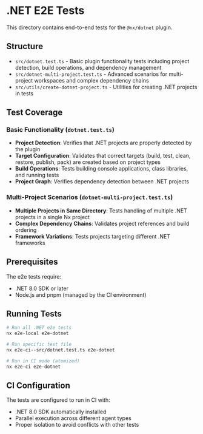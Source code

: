 # .NET E2E Tests

This directory contains end-to-end tests for the `@nx/dotnet` plugin.

## Structure

- `src/dotnet.test.ts` - Basic plugin functionality tests including project detection, build operations, and dependency management
- `src/dotnet-multi-project.test.ts` - Advanced scenarios for multi-project workspaces and complex dependency chains
- `src/utils/create-dotnet-project.ts` - Utilities for creating .NET projects in tests

## Test Coverage

### Basic Functionality (`dotnet.test.ts`)

- **Project Detection**: Verifies that .NET projects are properly detected by the plugin
- **Target Configuration**: Validates that correct targets (build, test, clean, restore, publish, pack) are created based on project types
- **Build Operations**: Tests building console applications, class libraries, and running tests
- **Project Graph**: Verifies dependency detection between .NET projects

### Multi-Project Scenarios (`dotnet-multi-project.test.ts`)

- **Multiple Projects in Same Directory**: Tests handling of multiple .NET projects in a single Nx project
- **Complex Dependency Chains**: Validates project references and build ordering
- **Framework Variations**: Tests projects targeting different .NET frameworks

## Prerequisites

The e2e tests require:

- .NET 8.0 SDK or later
- Node.js and pnpm (managed by the CI environment)

## Running Tests

```bash
# Run all .NET e2e tests
nx e2e-local e2e-dotnet

# Run specific test file
nx e2e-ci--src/dotnet.test.ts e2e-dotnet

# Run in CI mode (atomized)
nx e2e-ci e2e-dotnet
```

## CI Configuration

The tests are configured to run in CI with:

- .NET 8.0 SDK automatically installed
- Parallel execution across different agent types
- Proper isolation to avoid conflicts with other tests
